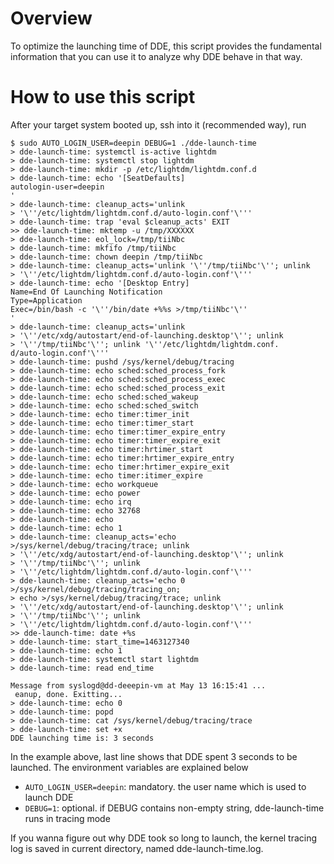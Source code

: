 Overview
====
To optimize the launching time of DDE, this script provides the fundamental
information that you can use it to analyze why DDE behave in that way.

How to use this script
====
After your target system booted up, ssh into it (recommended way), run
```
$ sudo AUTO_LOGIN_USER=deepin DEBUG=1 ./dde-launch-time
> dde-launch-time: systemctl is-active lightdm
> dde-launch-time: systemctl stop lightdm
> dde-launch-time: mkdir -p /etc/lightdm/lightdm.conf.d
> dde-launch-time: echo '[SeatDefaults]
autologin-user=deepin
'
> dde-launch-time: cleanup_acts='unlink
> '\''/etc/lightdm/lightdm.conf.d/auto-login.conf'\'''
> dde-launch-time: trap 'eval $cleanup_acts' EXIT
>> dde-launch-time: mktemp -u /tmp/XXXXXX
> dde-launch-time: eol_lock=/tmp/tiiNbc
> dde-launch-time: mkfifo /tmp/tiiNbc
> dde-launch-time: chown deepin /tmp/tiiNbc
> dde-launch-time: cleanup_acts='unlink '\''/tmp/tiiNbc'\''; unlink
> '\''/etc/lightdm/lightdm.conf.d/auto-login.conf'\'''
> dde-launch-time: echo '[Desktop Entry]
Name=End Of Launching Notification
Type=Application
Exec=/bin/bash -c '\''/bin/date +%%s >/tmp/tiiNbc'\''
'
> dde-launch-time: cleanup_acts='unlink
> '\''/etc/xdg/autostart/end-of-launching.desktop'\''; unlink
> '\''/tmp/tiiNbc'\''; unlink '\''/etc/lightdm/lightdm.conf.
d/auto-login.conf'\'''
> dde-launch-time: pushd /sys/kernel/debug/tracing
> dde-launch-time: echo sched:sched_process_fork
> dde-launch-time: echo sched:sched_process_exec
> dde-launch-time: echo sched:sched_process_exit
> dde-launch-time: echo sched:sched_wakeup
> dde-launch-time: echo sched:sched_switch
> dde-launch-time: echo timer:timer_init
> dde-launch-time: echo timer:timer_start
> dde-launch-time: echo timer:timer_expire_entry
> dde-launch-time: echo timer:timer_expire_exit
> dde-launch-time: echo timer:hrtimer_start
> dde-launch-time: echo timer:hrtimer_expire_entry
> dde-launch-time: echo timer:hrtimer_expire_exit
> dde-launch-time: echo timer:itimer_expire
> dde-launch-time: echo workqueue
> dde-launch-time: echo power
> dde-launch-time: echo irq
> dde-launch-time: echo 32768
> dde-launch-time: echo
> dde-launch-time: echo 1
> dde-launch-time: cleanup_acts='echo >/sys/kernel/debug/tracing/trace; unlink
> '\''/etc/xdg/autostart/end-of-launching.desktop'\''; unlink
> '\''/tmp/tiiNbc'\''; unlink
> '\''/etc/lightdm/lightdm.conf.d/auto-login.conf'\'''
> dde-launch-time: cleanup_acts='echo 0 >/sys/kernel/debug/tracing/tracing_on;
> echo >/sys/kernel/debug/tracing/trace; unlink
> '\''/etc/xdg/autostart/end-of-launching.desktop'\''; unlink
> '\''/tmp/tiiNbc'\''; unlink
> '\''/etc/lightdm/lightdm.conf.d/auto-login.conf'\'''
>> dde-launch-time: date +%s
> dde-launch-time: start_time=1463127340
> dde-launch-time: echo 1
> dde-launch-time: systemctl start lightdm
> dde-launch-time: read end_time

Message from syslogd@dd-deeepin-vm at May 13 16:15:41 ...
 eanup, done. Exitting...
> dde-launch-time: echo 0
> dde-launch-time: popd
> dde-launch-time: cat /sys/kernel/debug/tracing/trace
> dde-launch-time: set +x
DDE launching time is: 3 seconds
```

In the example above, last line shows that DDE spent 3 seconds to be launched.
The environment variables are explained below

* `AUTO_LOGIN_USER=deepin`: mandatory. the user name which is used to launch DDE
* `DEBUG=1`: optional. if DEBUG contains non-empty string, dde-launch-time runs
in tracing mode

If you wanna figure out why DDE took so long to launch, the kernel tracing log
is saved in current directory, named dde-launch-time.log.
